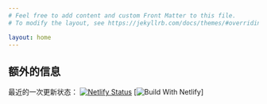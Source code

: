 ```yaml
---
# Feel free to add content and custom Front Matter to this file.
# To modify the layout, see https://jekyllrb.com/docs/themes/#overriding-theme-defaults

layout: home
---
```


## 额外的信息
最近的一次更新状态：
[![Netlify Status](https://api.netlify.com/api/v1/badges/d6bdffd8-11c9-4c2d-8e7c-1fb6739a63a9/deploy-status)](https://app.netlify.com/sites/jekyll-lqzk/deploys)
[![Build With Netlify](https://www.netlify.com/v3/img/components/netlify-color-bg.svg)]
